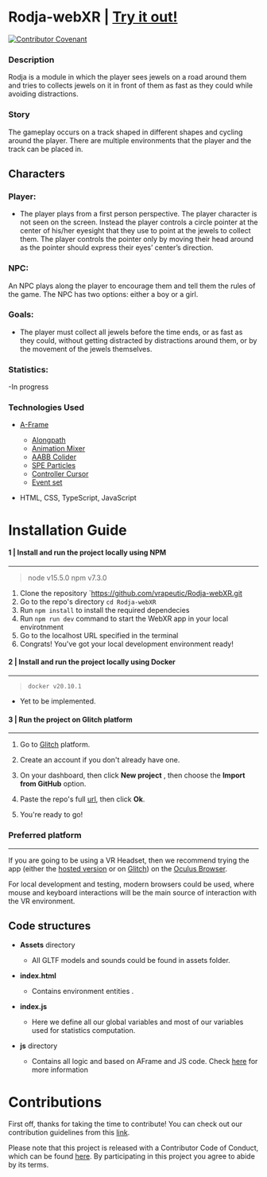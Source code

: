 # Rodja-webXR  | [Try it out!](https://rodja-webxr.firebaseapp.com) 

[![Contributor Covenant](https://img.shields.io/badge/Contributor%20Covenant-v2.0%20adopted-ff69b4.svg)](code_of_conduct.md)



### Description

Rodja is a  module in which the player sees jewels on a road
around them and tries to collects jewels on it in front of them as fast as they
could while avoiding distractions. 

### Story

The gameplay occurs on a track shaped in different shapes and cycling
around the player. There are multiple environments that the player and the track
can be placed in.

## Characters



### Player:

- The player plays from a first person perspective. The player character is
not seen on the screen. Instead the player controls a circle pointer at the
center of his/her eyesight that they use to point at the jewels to collect
them.
The player controls the pointer only by moving their head around as the
pointer should express their eyes’ center’s direction.
### NPC:

An NPC plays along the player to encourage them and tell them the rules
of the game.
The NPC has two options: either a boy or a girl. 
### Goals:

- The player must collect all jewels before the time ends, or as fast as they
could, without getting distracted by distractions around them, or by the movement
of the jewels themselves.

### Statistics:

-In progress
### Technologies Used

- [A-Frame](https://aframe.io/)
   - [Alongpath](https://www.npmjs.com/package/aframe-alongpath-component) 
   - [Animation Mixer](https://www.8thwall.com/8thwall/animation-mixer-aframe) 
   - [AABB Colider](https://github.com/supermedium/superframe/tree/master/components/aabb-collider/)
   - [SPE Particles](https://github.com/harlyq/aframe-spe-particles-component) 
   - [Controller Cursor](https://www.npmjs.com/package/aframe-controller-cursor-component) 
   - [Event set](https://www.npmjs.com/package/aframe-event-set-component)

- HTML, CSS, TypeScript, JavaScript

# Installation Guide  
   
#### 1 | Install and run the project locally using NPM
---
> node v15.5.0
> npm v7.3.0

 1. Clone the repository `https://github.com/vrapeutic/Rodja-webXR.git
 2. Go to the repo's directory `cd Rodja-webXR`
 3. Run `npm install` to install the required dependecies
 4. Run `npm run dev` command to start the WebXR app in your local envirotnment
 5. Go to the localhost URL specified in the terminal
 6. Congrats! You've got your local development environment ready!

#### 2 | Install and run the project locally using Docker
---
> `docker v20.10.1`

- Yet to be implemented.

#### 3 | Run the project on Glitch platform
---
1. Go to [Glitch](https://glitch.com/) platform.

2. Create an account if you don't already have one.

3. On your dashboard, then click __New project__ , then choose the __Import from GitHub__ option.

4. Paste the repo's full [url](https://github.com/vrapeutic/Rodja-webXR.git), then click __Ok__.

5. You're ready to go!

### Preferred platform 
---
If you are going to be using a VR Headset, then we recommend trying the app (either the [hosted version](https://rodja-webxr.firebaseapp.com/) or on [Glitch](https://glitch.com/)) on the [Oculus Browser](https://developer.oculus.com/webxr/).



For local development and testing, modern browsers could be used, where mouse and keyboard interactions will be the main source of interaction with the VR environment.

## Code structures

-  __Assets__ directory
   - All GLTF models and sounds could be found in assets folder.

-  __index.html__
   - Contains environment entities .
   
-  __index.js__   
   - Here we define all our global variables and most of our variables used for statistics computation.
   
   
-  __js__ directory
   - Contains all logic and based on AFrame and JS code. Check [here](https://github.com/vrapeutic/GardenDoWebXR/blob/main/Js/README.md) for more information
   
# Contributions   

First off, thanks for taking the time to contribute! You can check out our contribution guidelines from this [link](https://github.com/vrapeutic/Rodja-webXR/blob/main/CONTRIBUTING.md).

Please note that this project is released with a Contributor Code of Conduct, which can be found [here](https://www.contributor-covenant.org/version/2/0/code_of_conduct/). By participating in this project you agree to abide by its terms.
